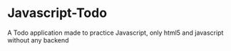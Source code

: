 # Javascript-Todo
A Todo application made to practice Javascript, only html5 and javascript without any backend 
